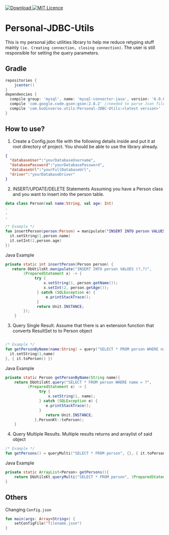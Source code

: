  [ ![Download](https://api.bintray.com/packages/budinverse/utils/JDBCUtils/images/download.svg) ](https://bintray.com/budinverse/utils/JDBCUtils/_latestVersion)
 [![MIT Licence](https://badges.frapsoft.com/os/mit/mit.svg?v=103)](https://opensource.org/licenses/mit-license.php)
 
# Personal-JDBC-Utils
This is my personal jdbc utilities library to help me reduce retyping stuff mainly `(ie. Creating connection, closing connection)`.
The user is still responsible for setting the query parameters.
## Gradle
```groovy
repositories {
    jcenter()
}
dependencies {
  compile group: 'mysql', name: 'mysql-connector-java', version: '6.0.6' //depends on the driver you need
  compile 'com.google.code.gson:gson:2.8.2' //needed to parse Json file
  compile 'com.budinverse.utils:Personal-JDBC-Utils:<latest version>'
}

```

## How to use?

1. Create a Config.json file with the following details inside and put it at root directory of project. You should be able to 
use the library already.
```json
{
  "databaseUser":"yourDatabaseUsername",
  "databasePassword":"yourDatabasePassword",
  "databaseUrl":"yourFullDatabaseUrl",
  "driver":"yourDatabaseDriver"
}
```

2. INSERT/UPDATE/DELETE Statements
Assuming you have a Person class and you want to insert into the person table.
```kotlin
data class Person(val name:String, val age: Int)
.
.
.

/* Example */
fun insertPerson(person:Person) = manipulate("INSERT INTO person VALUES (?,?)",{
  it.setString(1,person.name)
  it.setInt(2,person.age)
})
```
Java Example
```java
private static int insertPerson(Person person) {
   return DbUtilsKt.manipulate("INSERT INTO person VALUES (?,?)",
        (PreparedStatement x) -> {
             try {
                 x.setString(1, person.getName());
                 x.setInt(2, person.getAge());
              } catch (SQLException e) {
                  e.printStackTrace();
              }
              return Unit.INSTANCE;
        });
    }
```


3. Query Single Result.
Assume that there is an extension function that converts ResultSet to to Person object
```kotlin

/* Example */
fun getPersonByName(name:String) = query("SELECT * FROM person WHERE name = ?", {
  it.setString(1,name)
}, { it.toPerson() })

```
Java Example
```java
private static Person getPersonByName(String name){
    return DbUtilsKt.query("SELECT * FROM person WHERE name = ?",
          (PreparedStatement x) -> {
               try {
                   x.setString(1, name);
               } catch (SQLException e) {
                  e.printStackTrace();
               }
                  return Unit.INSTANCE;
             },PersonKt::toPerson);
    }
```

4. Query Multiple Results.
Multiple results returns and arraylist of said object
```kotlin
/* Example */
fun getPersons() = queryMulti("SELECT * FROM person", {}, { it.toPerson() })
```

Java Example
```java
private static ArrayList<Person> getPersons(){
    return DbUtilsKt.queryMulti("SELECT * FROM person", (PreparedStatement x) -> Unit.INSTANCE,PersonKt::toPerson);
}
```


## Others
Changing `Config.json`
```kotlin
fun main(args: Array<String>) {
    setConfigFile("filename.json")
}
```
